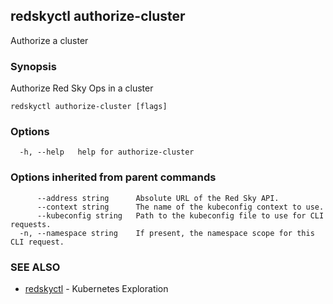 ## redskyctl authorize-cluster

Authorize a cluster

### Synopsis

Authorize Red Sky Ops in a cluster

```
redskyctl authorize-cluster [flags]
```

### Options

```
  -h, --help   help for authorize-cluster
```

### Options inherited from parent commands

```
      --address string      Absolute URL of the Red Sky API.
      --context string      The name of the kubeconfig context to use.
      --kubeconfig string   Path to the kubeconfig file to use for CLI requests.
  -n, --namespace string    If present, the namespace scope for this CLI request.
```

### SEE ALSO

* [redskyctl](redskyctl.md)	 - Kubernetes Exploration

